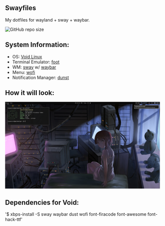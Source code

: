 ## Swayfiles 

My dotfiles for wayland + sway + waybar.

![GitHub repo size](https://img.shields.io/github/repo-size/fleshguard/swayfiles?style=for-the-badge&label=SIZE&labelColor=%231a1a1a&color=%23525252)
## System Information:
* OS: [Void Linux](https://voidlinux.org/)
* Terminal Emulator: [foot](https://wiki.archlinux.org/title/Foot)
* WM: [sway](https://wiki.archlinux.org/title/Sway) w/ [waybar](https://man.archlinux.org/man/waybar.5.en)
* Menu: [wofi](https://man.archlinux.org/man/wofi.1)
* Notification Manager: [dunst](https://man.archlinux.org/man/dunst.1)
## How it will look:
![img](/Github/gref.png)
## Dependencies for Void:
'$ xbps-install -S sway waybar dust wofi font-firacode font-awesome font-hack-ttf'


